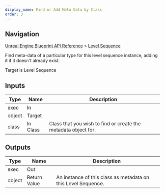 ```yaml
---
display_name: Find or Add Meta Data by Class
order: 3
---
```

## Navigation

[Unreal Engine Blueprint API Reference](https://dev.epicgames.com/documentation/en-us/unreal-engine/BlueprintAPI) > [Level Sequence](https://dev.epicgames.com/documentation/en-us/unreal-engine/BlueprintAPI/LevelSequence)

Find meta-data of a particular type for this level sequence instance, adding it if it doesn't already exist.

Target is Level Sequence

## Inputs

| Type | Name | Description |
| --- | --- | --- |
| exec | In |  |
| object | Target |  |
| class | In Class | Class that you wish to find or create the metadata object for. |

## Outputs

| Type | Name | Description |
| --- | --- | --- |
| exec | Out |  |
| object | Return Value | An instance of this class as metadata on this Level Sequence. |
